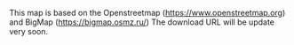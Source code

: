 This map is based on the Openstreetmap (https://www.openstreetmap.org) and BigMap (https://bigmap.osmz.ru/) 
The download URL will be update very soon.
